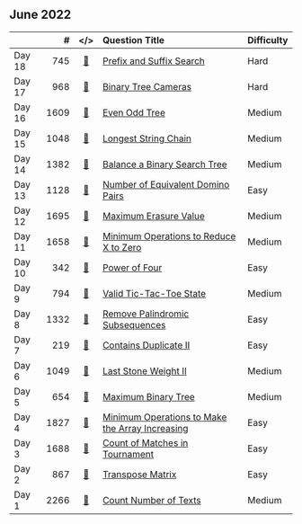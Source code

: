 ## June 2022

||#|</>|Question Title|Difficulty|
|:--|--:|:-:|:--|:--|
|Day 18|745|[📎](../src/q_701_750/q0745.cc)|[Prefix and Suffix Search](https://leetcode.com/problems/prefix-and-suffix-search/)|Hard|
|Day 17|968|[📎](../src/q_951_1000/q0968.cc)|[Binary Tree Cameras](https://leetcode.com/problems/binary-tree-cameras/)|Hard|
|Day 16|1609|[📎](../src/q_1601_1650/q1609.cc)|[Even Odd Tree](https://leetcode.com/problems/even-odd-tree/)|Medium|
|Day 15|1048|[📎](../src/q_1001_1050/q1048.cc)|[Longest String Chain](https://leetcode.com/problems/longest-string-chain/)|Medium|
|Day 14|1382|[📎](../src/q_1351_1400/q1382.cc)|[Balance a Binary Search Tree](https://leetcode.com/problems/balance-a-binary-search-tree/)|Medium|
|Day 13|1128|[📎](../src/q_1101_1150/q1128.cc)|[Number of Equivalent Domino Pairs](https://leetcode.com/problems/number-of-equivalent-domino-pairs/)|Easy|
|Day 12|1695|[📎](../src/q_1651_1700/q1695.cc)|[Maximum Erasure Value](https://leetcode.com/problems/maximum-erasure-value/)|Medium|
|Day 11|1658|[📎](../src/q_1651_1700/q1658.cc)|[Minimum Operations to Reduce X to Zero](https://leetcode.com/problems/minimum-operations-to-reduce-x-to-zero/)|Medium|
|Day 10|342|[📎](../src/q_301_350/q0342.cc)|[Power of Four](https://leetcode.com/problems/power-of-four/)|Easy|
|Day 9|794|[📎](../src/q_751_800/q0794.cc)|[Valid Tic-Tac-Toe State](https://leetcode.com/problems/valid-tic-tac-toe-state/)|Medium|
|Day 8|1332|[📎](../src/q_1301_1350/q1332.cc)|[Remove Palindromic Subsequences](https://leetcode.com/problems/remove-palindromic-subsequences/)|Easy|
|Day 7|219|[📎](../src/q_201_250/q0219.cc)|[Contains Duplicate II](https://leetcode.com/problems/contains-duplicate-ii/)|Easy|
|Day 6|1049|[📎](../src/q_1001_1050/q1049.cc)|[Last Stone Weight II](https://leetcode.com/problems/last-stone-weight-ii/)|Medium|
|Day 5|654|[📎](../src/q_651_700/q0654.cc)|[Maximum Binary Tree](https://leetcode.com/problems/maximum-binary-tree/)|Medium|
|Day 4|1827|[📎](../src/q_1801_1850/q1827.cc)|[Minimum Operations to Make the Array Increasing](https://leetcode.com/problems/minimum-operations-to-make-the-array-increasing/)|Easy|
|Day 3|1688|[📎](../src/q_1651_1700/q1688.cc)|[Count of Matches in Tournament](https://leetcode.com/problems/count-of-matches-in-tournament/)|Easy|
|Day 2|867|[📎](../src/q_851_900/q0867.cc)|[Transpose Matrix](https://leetcode.com/problems/transpose-matrix/)|Easy|
|Day 1|2266|[📎](../src/q_2251_2300/q2266.cc)|[Count Number of Texts](https://leetcode.com/problems/count-number-of-texts/)|Medium|

